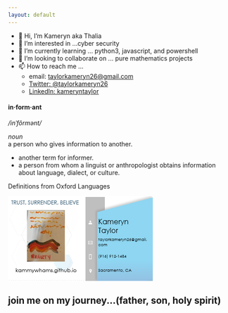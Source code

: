 ```yaml
---
layout: default
---
```



<!--- [Next Page - Knowledge to Share](/Knowledge.md) | [Next Page - Research I've Done](/Research.md) | [Next Page - My Paintings](/Paintings.md) | [Next Page - Scriptures](/Verses.md) | [Next Page - Music/Videos](/CO.md)   --->
- 👋 Hi, I’m Kameryn aka Thalia  
- 👀 I’m interested in ...cyber security  
- 🌱 I’m currently learning ... python3, javascript, and powershell  
- 💞️ I’m looking to collaborate on ... pure mathematics projects  
- 📫 How to reach me ...   
     - email: taylorkameryn26@gmail.com   
     - [Twitter: @taylorkameryn26](https://www.twitter.com/taylorkameryn26)  
     - [LinkedIn: kameryntaylor](https://www.linkedin.com/in/kameryn-taylor-b42928aa/)  
 
<!---
kammywhams/kammywhams is a ✨ special ✨ repository because its `README.md` (this file) appears on your GitHub profile.
You can click the Preview link to take a look at your changes.
--->

#### in·form·ant  
*/inˈfôrmənt/*  
  
*noun*  
a person who gives information to another.  
- another term for informer.  
- a person from whom a linguist or anthropologist obtains information about language, dialect, or culture.  
  
Definitions from Oxford Languages  

![businesscards](/assets/bc5.PNG)  
## join me on my journey...(father, son, holy spirit)  
